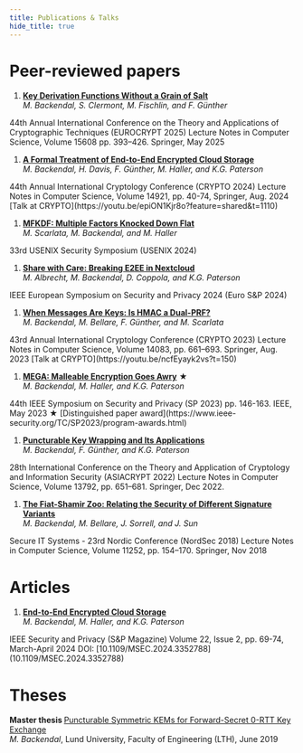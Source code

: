 ```yaml
---
title: Publications & Talks
hide_title: true
---
```


# Peer-reviewed papers
1. [**Key Derivation Functions Without a Grain of Salt**](https://eprint.iacr.org/2025/657)  
*M. Backendal, S. Clermont, M. Fischlin, and F. Günther*  
<sm>
44th Annual International Conference on the Theory and Applications of Cryptographic Techniques (EUROCRYPT 2025)
Lecture Notes in Computer Science, Volume 15608 pp. 393–426. Springer, May 2025  
</sm>

1. [**A Formal Treatment of End-to-End Encrypted Cloud Storage**](https://eprint.iacr.org/2024/989)  
*M. Backendal, H. Davis, F. Günther, M. Haller, and K.G. Paterson*  
<sm>
44th Annual International Cryptology Conference (CRYPTO 2024)  
Lecture Notes in Computer Science, Volume 14921, pp. 40-74, Springer, Aug. 2024  
</sm>
[Talk at CRYPTO](https://youtu.be/epiON1Kjr8o?feature=shared&t=1110)

1. [**MFKDF: Multiple Factors Knocked Down Flat**](https://eprint.iacr.org/2024/935)  
*M. Scarlata, M. Backendal, and M. Haller*  
<sm>
33rd USENIX Security Symposium (USENIX 2024)  
</sm>

1. [**Share with Care: Breaking E2EE in Nextcloud**](https://eprint.iacr.org/2024/546)   
*M. Albrecht, M. Backendal, D. Coppola, and K.G. Paterson*  
<sm>
IEEE European Symposium on Security and Privacy 2024 (Euro S&P 2024)  
</sm>

1. [**When Messages Are Keys: Is HMAC a Dual-PRF?**](https://eprint.iacr.org/2023/861)  
*M. Backendal, M. Bellare, F. Günther, and M. Scarlata*  
<sm>
43rd Annual International Cryptology Conference (CRYPTO 2023)  
Lecture Notes in Computer Science, Volume 14083, pp. 661–693. Springer, Aug. 2023  
</sm>
[Talk at CRYPTO](https://youtu.be/ncfEyayk2vs?t=150)

1. [**MEGA: Malleable Encryption Goes Awry**](https://mega-awry.io/) ★  
*M. Backendal, M. Haller, and K.G. Paterson*  
<sm>
44th IEEE Symposium on Security and Privacy (SP 2023)  
pp. 146-163. IEEE, May 2023  
★ [Distinguished paper award](https://www.ieee-security.org/TC/SP2023/program-awards.html)
</sm>


1. [**Puncturable Key Wrapping and Its Applications**](https://eprint.iacr.org/2022/1209)   
*M. Backendal, F. Günther, and K.G. Paterson*  
<sm>
28th International Conference on the Theory and Application of Cryptology and Information Security (ASIACRYPT 2022)  
Lecture Notes in Computer Science, Volume 13792, pp. 651–681. Springer, Dec 2022.
</sm>

1. [**The Fiat-Shamir Zoo: Relating the Security of Different Signature Variants**](https://eprint.iacr.org/2018/775)  
*M. Backendal, M. Bellare, J. Sorrell, and J. Sun*  
<sm>
Secure IT Systems - 23rd Nordic Conference (NordSec 2018)  
Lecture Notes in Computer Science, Volume 11252, pp. 154–170. Springer, Nov 2018  
</sm>


# Articles
1. [**End-to-End Encrypted Cloud Storage**](https://static.cryptanalysis.fun/papers/e2ee-cloud-storage.pdf)  
*M. Backendal, M. Haller, and K.G. Paterson*  
<sm>
IEEE Security and Privacy (S&P Magazine)  
Volume 22, Issue 2, pp. 69-74, March-April 2024
DOI: [10.1109/MSEC.2024.3352788](10.1109/MSEC.2024.3352788)
</sm>


# Theses

**<sm> Master thesis </sm>**
[Puncturable Symmetric KEMs for Forward-Secret 0-RTT Key Exchange](https://lup.lub.lu.se/student-papers/search/publication/8979963)  
<sm> *M. Backendal*,
Lund University, Faculty of Engineering (LTH), June 2019  
</sm>
